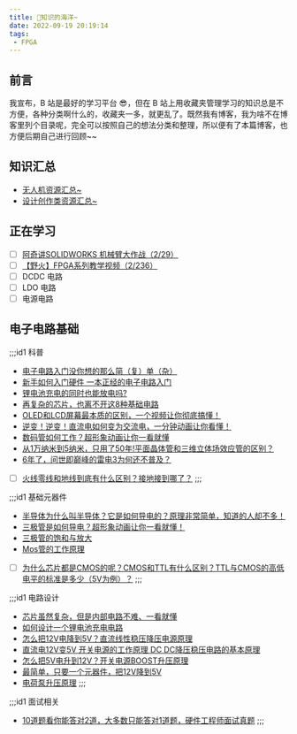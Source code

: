 ```yaml
---
title: 🌌知识的海洋~
date: 2022-09-19 20:19:14
tags: 
 - FPGA
---
```


## 前言
我宣布，B 站是最好的学习平台 😎，但在 B 站上用收藏夹管理学习的知识总是不方便，各种分类啊什么的，收藏夹一多，就更乱了。既然我有博客，我为啥不在博客里列个目录呢，完全可以按照自己的想法分类和整理，所以便有了本篇博客，也方便后期自己进行回顾~~

## 知识汇总
* [无人机资源汇总~](../../../2022/2022-10/2022-10-16/无人机资源汇总~.md)
* [设计创作类资源汇总~](../../../2022/2022-10/2022-10-17/设计创作类资源汇总~.md)

## 正在学习
- [ ] [阿奇讲SOLIDWORKS 机械臂大作战（2/29）](https://www.bilibili.com/cheese/play/ss865)
- [ ] [【野火】FPGA系列教学视频（2/236）](https://www.bilibili.com/video/BV17z411i7er)
- [ ] DCDC 电路
- [ ] LDO 电路
- [ ] 电源电路

## 电子电路基础
;;;id1 科普
* [电子电路入门没你想的那么简（复）单（杂）](https://www.bilibili.com/video/BV1aa411g76U)
* [新手如何入门硬件 一本正经的电子电路入门](https://www.bilibili.com/video/BV1k3411W7qx)
* [锂电池充电的同时也能放电吗?](https://www.bilibili.com/video/BV1qg411S7VG)
* [再复杂的芯片，也离不开这8种基础电路](https://www.bilibili.com/video/BV1Qr4y1T7b5)
* [OLED和LCD屏幕最本质的区别，一个视频让你彻底搞懂！](https://www.bilibili.com/video/BV1o54y1p7xo)
* [逆变！逆变！直流电如何变为交流电，一分钟动画让你看懂！](https://www.bilibili.com/video/BV1m64y1D7gb)
* [数码管如何工作？超形象动画让你一看就懂](https://www.bilibili.com/video/BV1Fq4y177wm)
* [从1万纳米到5纳米，只用了50年!平面晶体管和三维立体场效应管的区别？](https://www.bilibili.com/video/BV1rV411s7eY)
* [6年了，问世即巅峰的雷电3为何还不普及？](https://www.bilibili.com/video/BV1TK4y1g7GP)
* [ ] [火线零线和地线到底有什么区别？接地接到哪了？](https://www.bilibili.com/video/BV1Th411h79y)
;;;

;;;id1 基础元器件
* [半导体为什么叫半导体？它是如何导电的？原理非常简单，知道的人却不多！](https://www.bilibili.com/video/BV1FX4y1T7Nz)
* [三极管是如何导电？超形象动画让你一看就懂！](https://www.bilibili.com/video/BV1kv411574Y)
* [三极管的饱和与放大](https://www.bilibili.com/video/BV1Jq4y1E7QZ)
* [Mos管的工作原理](https://www.bilibili.com/video/BV1344y167qm)
* [ ] [为什么芯片都是CMOS的呢？CMOS和TTL有什么区别？TTL与CMOS的高低电平的标准是多少（5V为例）？](https://www.bilibili.com/video/BV1484y1c7Lt)
;;;

;;;id1 电路设计
* [芯片虽然复杂，但是内部电路不难、一看就懂](https://www.bilibili.com/video/BV1Hv4y1f7wh)
* [如何设计一个锂电池充电电路](https://www.bilibili.com/video/BV1114y1s7SZ)
* [怎么把12V电降到5V？直流线性稳压降压电源原理](https://www.bilibili.com/video/BV1t64y1b7w7)
* [直流电12V变5V 开关电源的工作原理 DC DC降压稳压电路的基本原理](https://www.bilibili.com/video/BV1644y1q74w)
* [怎么把5V电升到12V？开关电源BOOST升压原理](https://www.bilibili.com/video/BV1iM4y1K7iG)
* [最简单，只要一个元器件，把12V降到5V](https://www.bilibili.com/video/BV1YQ4y1f7P1)
* [电荷泵升压原理](https://www.bilibili.com/video/BV1xX4y1F7Lp)
;;;

;;;id1 面试相关
* [10道题看你能答对2道，大多数只能答对1道题，硬件工程师面试真题](https://www.bilibili.com/video/BV1Qf4y167h6)
;;;
